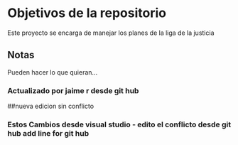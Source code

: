 # Objetivos de la repositorio

Este proyecto se encarga de manejar los planes de la liga de la justicia


## Notas
Pueden hacer lo que quieran...

### Actualizado por jaime r desde git hub

##nueva edicion sin conflicto


### Estos Cambios desde visual studio - edito el conflicto desde git hub add line for git hub
